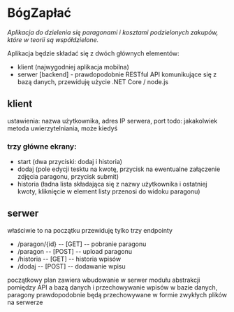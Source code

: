 # BógZapłać
*Aplikacja do dzielenia się paragonami i kosztami podzielonych zakupów, które w teorii są współdzielone.*

  
  
  
  Aplikacja będzie składać się z dwóch głównych elementów:
  - klient (najwygodniej aplikacja mobilna)
  - serwer [backend] - prawdopodobnie RESTful API komunikujące się z bazą danych, przewiduję użycie .NET Core / node.js
  
  
  ## klient
  ustawienia: nazwa użytkownika, adres IP serwera, port
  todo: jakakolwiek metoda uwierzytelniania, może kiedyś
  
  ### trzy główne ekrany:
  - start (dwa przyciski: dodaj i historia)
  - dodaj (pole edycji tesktu na kwotę, przycisk na ewentualne załączenie zdjęcia paragonu, przycisk submit)
  - historia (ładna lista składająca się z nazwy użytkownika i ostatniej kwoty, kliknięcie w element listy przenosi do widoku paragonu)
  
  ## serwer
  właściwie to na początku przewiduję tylko trzy endpointy
  - /paragon/{id} -- [GET] -- pobranie paragonu
  - /paragon -- [POST] -- upload paragonu
  - /historia -- [GET] -- historia wpisów
  - /dodaj -- [POST] -- dodawanie wpisu 
  
  początkowy plan zawiera wbudowanie w serwer modułu abstrakcji pomiędzy API a bazą danych i przechowywanie wpisów w bazie danych, paragony prawdopodobnie będą przechowywane w formie zwykłych plików na serwerze
  
